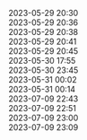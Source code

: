 2023-05-29 20:30   
2023-05-29 20:36   
2023-05-29 20:38   
2023-05-29 20:41   
2023-05-29 20:45   
2023-05-30 17:55   
2023-05-30 23:45   
2023-05-31 00:02   
2023-05-31 00:14   
2023-07-09 22:43    
2023-07-09 22:51   
2023-07-09 23:00   
2023-07-09 23:09   